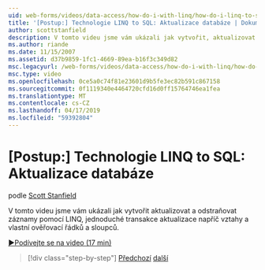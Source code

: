 ```yaml
---
uid: web-forms/videos/data-access/how-do-i-with-linq/how-do-i-linq-to-sql-updating-the-database
title: '[Postup:] Technologie LINQ to SQL: Aktualizace databáze | Dokumentace Microsoftu'
author: scottstanfield
description: V tomto videu jsme vám ukázali jak vytvořit, aktualizovat a odstraňovat záznamy pomocí LINQ, jednoduché transakce aktualizace napříč vztahy a vlastní sloupce a...
ms.author: riande
ms.date: 11/15/2007
ms.assetid: d37b9859-1fc1-4669-89ea-b16f3c349d82
msc.legacyurl: /web-forms/videos/data-access/how-do-i-with-linq/how-do-i-linq-to-sql-updating-the-database
msc.type: video
ms.openlocfilehash: 0ce5a0c74f81e23601d9b5fe3ec82b591c867158
ms.sourcegitcommit: 0f1119340e4464720cfd16d0ff15764746ea1fea
ms.translationtype: MT
ms.contentlocale: cs-CZ
ms.lasthandoff: 04/17/2019
ms.locfileid: "59392804"
---
```

# <a name="how-do-i-linq-to-sql-updating-the-database"></a>[Postup:] Technologie LINQ to SQL: Aktualizace databáze

podle [Scott Stanfield](https://github.com/scottstanfield)

V tomto videu jsme vám ukázali jak vytvořit aktualizovat a odstraňovat záznamy pomocí LINQ, jednoduché transakce aktualizace napříč vztahy a vlastní ověřovací řádků a sloupců.

[&#9654;Podívejte se na video (17 min)](https://channel9.msdn.com/Blogs/ASP-NET-Site-Videos/how-do-i-linq-to-sql-updating-the-database)

> [!div class="step-by-step"]
> [Předchozí](how-do-i-linq-to-sql-querying-the-database.md)
> [další](how-do-i-linq-to-sql-linqdatasource.md)
